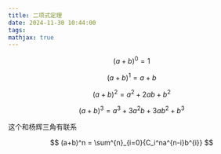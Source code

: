 ```yaml
---
title: 二项式定理
date: 2024-11-30 10:44:00
tags:
mathjax: true
---
```


$$
(a+b)^0 = 1
$$

$$
(a+b)^{1} = a + b
$$

$$
(a+b)^{2} = a^2 + 2ab + b^2
$$

$$
(a+b)^{3} = a^3 + 3a^2b + 3ab^2 + b^3
$$

这个和杨辉三角有联系

$$
(a+b)^n = \sum^{n}_{i=0}{C_i^na^{n-i}b^{i}}
$$